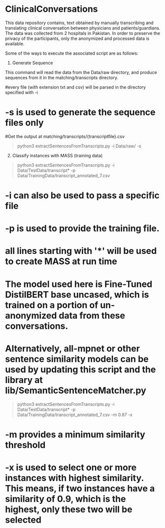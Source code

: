 # ClinicalConversations

This data repository contains, text obtained by manually transcribing and translating clinical conversation between physicians and patients/guardians.
The data was collected from 2 hospitals in Pakistan. In order to preserve the privacy of the participants, only the anonymized and processed data
is available. 

Some of the ways to execute the associated script are as follows:

1. Generate Sequence

This command will read the data from the Data/raw directory, and produce sequences from it in the matching/transcripts directory.

#every file (with extension txt and csv) will be parsed in the directory specified with -i
# -s is used to generate the sequence files only
#Get the output at matching/transcripts/{transcriptfile}.csv

> python3 extractSentencesFromTranscripts.py -i Data/raw/ -s

2. Classify instances with MASS (training data)

> python3 extractSentencesFromTranscripts.py -i Data/TestData/transcript* -p Data/TrainingData/transcript_annotated_7.csv


# -i can also be used to pass a specific file
# -p is used to provide the training file.
# all lines starting with '*' will be used to create MASS at run time
# The model used here is Fine-Tuned DistilBERT base uncased, which is trained on a portion of un-anonymized data from these conversations.
# Alternatively, all-mpnet or other sentence similarity models can be used by updating this script and the library at lib/SemanticSentenceMatcher.py

> python3 extractSentencesFromTranscripts.py -i Data/TestData/transcript* -p Data/TrainingData/transcript_annotated_7.csv -m 0.87 -x

# -m provides a minimum similarity threshold
# -x is used to select one or more instances with highest similarity. This means, if two instances have a similarity of 0.9, which is the highest, only these two will be selected

